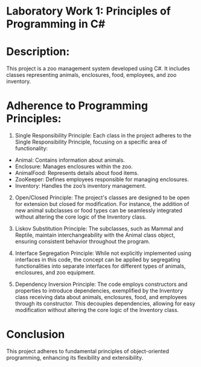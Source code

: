 # **Laboratory Work 1: Principles of Programming in C#**

# **Description**:
This project is a zoo management system developed using C#. It includes classes representing animals, enclosures, food, employees, and zoo inventory.

# **Adherence to Programming Principles**:
1. Single Responsibility Principle: Each class in the project adheres to the Single Responsibility Principle, focusing on a specific area of functionality:

- Animal: Contains information about animals.
- Enclosure: Manages enclosures within the zoo.
- AnimalFood: Represents details about food items.
- ZooKeeper: Defines employees responsible for managing enclosures.
- Inventory: Handles the zoo’s inventory management.
  
2. Open/Closed Principle: The project's classes are designed to be open for extension but closed for modification. For instance, the addition of new animal subclasses or food types can be seamlessly integrated without altering the core logic of the Inventory class.

3. Liskov Substitution Principle: The subclasses, such as Mammal and Reptile, maintain interchangeability with the Animal class object, ensuring consistent behavior throughout the program.

4. Interface Segregation Principle: While not explicitly implemented using interfaces in this code, the concept can be applied by segregating functionalities into separate interfaces for different types of animals, enclosures, and zoo equipment.

5. Dependency Inversion Principle: The code employs constructors and properties to introduce dependencies, exemplified by the Inventory class receiving data about animals, enclosures, food, and employees through its constructor. This decouples dependencies, allowing for easy modification without altering the core logic of the Inventory class.
# **Conclusion**
This project adheres to fundamental principles of object-oriented programming, enhancing its flexibility and extensibility.
